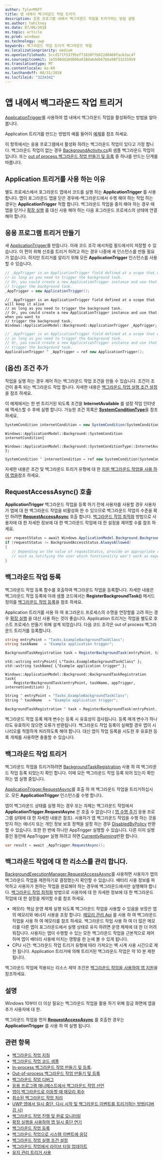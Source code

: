 ```yaml
---
author: TylerMSFT
title: 앱 내에서 백그라운드 작업 트리거
description: 응용 프로그램 내에서 백그라운드 작업을 트리거하는 방법 설명
ms.author: twhitney
ms.date: 07/06/2018
ms.topic: article
ms.prod: windows
ms.technology: uwp
keywords: 백그라운드 작업 트리거 백그라운드 작업
ms.localizationpriority: medium
ms.openlocfilehash: 5ccd171f53795ef71830ffb022d0468facb3ac4f
ms.sourcegitcommit: 1e5590dd10d606a910da6deb67b6a98f33235959
ms.translationtype: MT
ms.contentlocale: ko-KR
ms.lasthandoff: 08/31/2018
ms.locfileid: "3234342"
---
```

# <a name="trigger-a-background-task-from-within-your-app"></a>앱 내에서 백그라운드 작업 트리거

[ApplicationTrigger](https://docs.microsoft.com/uwp/api/Windows.ApplicationModel.Background.ApplicationTrigger)를 사용하여 앱 내에서 백그라운드 작업을 활성화하는 방법을 알아봅니다.

Application 트리거를 만드는 방법의 예를 들어이 [예제](https://github.com/Microsoft/Windows-universal-samples/blob/v2.0.0/Samples/BackgroundTask/cs/BackgroundTask/Scenario5_ApplicationTriggerTask.xaml.cs)를 참조 하세요.

이 항목에서는 응용 프로그램에서 활성화 하려는 백그라운드 작업이 있다고 가정 합니다. 백그라운드 작업이 없는 경우 [BackgroundActivity.cs](https://github.com/Microsoft/Windows-universal-samples/blob/master/Samples/BackgroundActivation/cs/BackgroundActivity.cs)회 샘플 백그라운드 작업이입니다. 또는 [out of process 백그라운드 작업 만들기 및 등록](create-and-register-a-background-task.md) 중 하나를 만드는 단계를 따릅니다.

## <a name="why-use-an-application-trigger"></a>Application 트리거를 사용 하는 이유

별도 프로세스에서 포그라운드 앱에서 코드를 실행 하는 **ApplicationTrigger** 를 사용 합니다. 앱이 포그라운드 앱을 닫은 경우에-백그라운드에서 수행 해야 하는 작업 하는 경우는 **ApplicationTrigger** 적합 합니다. 백그라운드 작업을 중지 해야 하는 경우 때 앱을 닫거나 [확장 실행](run-minimized-with-extended-execution.md) 를 대신 사용 해야 하는 다음 포그라운드 프로세스의 상태에 연결 해야 합니다.

## <a name="create-an-application-trigger"></a>응용 프로그램 트리거 만들기

새 [ApplicationTrigger](https://docs.microsoft.com/uwp/api/Windows.ApplicationModel.Background.ApplicationTrigger)를 만듭니다. 아래 코드 조각 에서처럼 필드에서이 저장할 수 있습니다. 이 편의 위해 신호를 트리거 하려고 하는 경우 나중에 새 인스턴스를 만들 필요가 없습니다. 하지만 트리거를 알리기 위해 모든 **ApplicationTrigger** 인스턴스를 사용할 수 있습니다.

```csharp
// _AppTrigger is an ApplicationTrigger field defined at a scope that will keep it alive
// as long as you need to trigger the background task.
// Or, you could create a new ApplicationTrigger instance and use that when you want to
// trigger the background task.
_AppTrigger = new ApplicationTrigger();
```

```cppwinrt
// _AppTrigger is an ApplicationTrigger field defined at a scope that will keep it alive
// as long as you need to trigger the background task.
// Or, you could create a new ApplicationTrigger instance and use that when you want to
// trigger the background task.
Windows::ApplicationModel::Background::ApplicationTrigger _AppTrigger;
```

```cpp
// _AppTrigger is an ApplicationTrigger field defined at a scope that will keep it alive
// as long as you need to trigger the background task.
// Or, you could create a new ApplicationTrigger instance and use that when you want to
// trigger the background task.
ApplicationTrigger ^ _AppTrigger = ref new ApplicationTrigger();
```

## <a name="optional-add-a-condition"></a>(옵션) 조건 추가

작업을 실행 하는 경우 제어 하는 백그라운드 작업 조건을 만들 수 있습니다. 조건이 조건이 충족 되는 백그라운드 작업 합니다. 자세한 내용은 [백그라운드 작업 실행 조건 설정](set-conditions-for-running-a-background-task.md)을 참조 하세요.

이 예제에서는 한 번 트리거된 되도록 조건을 **InternetAvailable** 를 설정 작업 인터넷에 액세스할 수 후에 실행 합니다. 가능한 조건 목록은 [**SystemConditionType**](https://msdn.microsoft.com/library/windows/apps/br224835)을 참조하세요.

```csharp
SystemCondition internetCondition = new SystemCondition(SystemConditionType.InternetAvailable);
```

```cppwinrt
Windows::ApplicationModel::Background::SystemCondition internetCondition{
    Windows::ApplicationModel::Background::SystemConditionType::InternetAvailable };
```

```cpp
SystemCondition ^ internetCondition = ref new SystemCondition(SystemConditionType::InternetAvailable)
```

자세한 내용은 조건 및 백그라운드 트리거 유형에 대 한 [지원 백그라운드 작업을 사용 하 여 앱을](support-your-app-with-background-tasks.md)참조 하세요.

##  <a name="call-requestaccessasync"></a>RequestAccessAsync() 호출

**ApplicationTrigger** 백그라운드 작업을 등록 하기 전에 사용자를 사용할 경우 사용자가 앱에 대 한 백그라운드 작업을 비활성화 한 수 있으므로 백그라운드 작업의 수준을 확인 하려면 [**RequestAccessAsync**](https://msdn.microsoft.com/library/windows/apps/hh700494) 호출 합니다. [백그라운드 작업 최적화](https://docs.microsoft.com/windows/uwp/debug-test-perf/optimize-background-activity) 방법으로 사용자에 대 한 자세한 정보에 대 한 백그라운드 작업에 대 한 설정을 제어할 수를 참조 하세요.

```csharp
var requestStatus = await Windows.ApplicationModel.Background.BackgroundExecutionManager.RequestAccessAsync();
if (requestStatus != BackgroundAccessStatus.AlwaysAllowed)
{
   // Depending on the value of requestStatus, provide an appropriate response
   // such as notifying the user which functionality won't work as expected
}
```

## <a name="register-the-background-task"></a>백그라운드 작업 등록

백그라운드 작업 등록 함수를 호출하여 백그라운드 작업을 등록합니다. 자세한 내용은 백그라운드 작업 등록에 아래 샘플 코드에서는 **RegisterBackgroundTask()** 메서드 정의를 [백그라운드 작업 등록](register-a-background-task.md)을 참조 하세요.

Application 트리거를 사용 하 여 포그라운드 프로세스의 수명을 연장할를 고려 하는 경우 [확장 실행](run-minimized-with-extended-execution.md) 을 대신 사용 하는 것이 좋습니다. Application 트리거는 작업을 별도로 호스트 프로세스 만들기 위해 설계 되었습니다. 다음 코드 조각은 out of process 백그라운드 트리거를 등록합니다.

```csharp
string entryPoint = "Tasks.ExampleBackgroundTaskClass";
string taskName   = "Example application trigger";

BackgroundTaskRegistration task = RegisterBackgroundTask(entryPoint, taskName, appTrigger, internetCondition);
```

```cppwinrt
std::wstring entryPoint{ L"Tasks.ExampleBackgroundTaskClass" };
std::wstring taskName{ L"Example application trigger" };

Windows::ApplicationModel::Background::BackgroundTaskRegistration task{
    RegisterBackgroundTask(entryPoint, taskName, appTrigger, internetCondition) };
```

```cpp
String ^ entryPoint = "Tasks.ExampleBackgroundTaskClass";
String ^ taskName   = "Example application trigger";

BackgroundTaskRegistration ^ task = RegisterBackgroundTask(entryPoint, taskName, appTrigger, internetCondition);
```

백그라운드 작업 등록 매개 변수는 등록 시 유효성이 검사됩니다. 등록 매개 변수가 하나라도 유효하지 않으면 오류가 반환됩니다. 백그라운드 작업 등록이 실패할 경우 앱이 시나리오를 적절하게 처리하도록 해야 합니다. 대신 앱이 작업 등록을 시도한 후 유효한 등록 개체를 사용하면 충돌할 수 있습니다.

## <a name="trigger-the-background-task"></a>백그라운드 작업 트리거

백그라운드 작업을 트리거하려면 [BackgroundTaskRegistration](https://docs.microsoft.com/uwp/api/Windows.ApplicationModel.Background.BackgroundTaskRegistration) 사용 하 여 백그라운드 작업 등록 되었는지 확인 합니다. 이때 모든 백그라운드 작업 등록 되어 있는지 확인 하는 앱 실행 중입니다.

[ApplicationTrigger.RequestAsync](https://docs.microsoft.com/uwp/api/windows.applicationmodel.background.applicationtrigger)를 호출 하 여 백그라운드 작업을 트리거하십시오. 모든 **ApplicationTrigger** 인스턴스를 수행 합니다.

앱이 백그라운드 상태를 실행 하는 경우 또는 자체는 백그라운드 작업에서 **ApplicationTrigger.RequestAsync** 은 호출 수 없습니다 ( [앱 수명 주기](app-lifecycle.md) 응용 프로그램 상태에 대 한 자세한 내용은 참조).
사용자가 앱 백그라운드 작업을 수행 하는 것을 방지 하는 에너지 또는 개인 정보 보호 정책을 설정 하는 경우 [DisabledByPolicy](https://docs.microsoft.com/uwp/api/windows.applicationmodel.background.applicationtriggerresult) 반환할 수 있습니다.
또한 한 번에 하나만 AppTrigger 실행할 수 있습니다. 다른 이미 실행 중인 동안에 AppTrigger 실행 하려고 하면 [CurrentlyRunning](https://docs.microsoft.com/uwp/api/windows.applicationmodel.background.applicationtriggerresult)반환 합니다.

```csharp
var result = await _AppTrigger.RequestAsync();
```

## <a name="manage-resources-for-your-background-task"></a>백그라운드 작업에 대 한 리소스를 관리 합니다.

[BackgroundExecutionManager.RequestAccessAsync](https://msdn.microsoft.com/library/windows/apps/windows.applicationmodel.background.backgroundexecutionmanager.aspx)를 사용하면 사용자가 앱의 백그라운드 작업을 제한하기로 결정했는지 확인할 수 있습니다. 배터리 사용 정보를 파악하고 사용자가 원하는 작업을 완료해야 하는 경우에 백그라운드에서만 실행해야 합니다. [백그라운드 작업 최적화](https://docs.microsoft.com/windows/uwp/debug-test-perf/optimize-background-activity) 방법으로 사용자에 대 한 자세한 정보에 대 한 백그라운드 작업에 대 한 설정을 제어할 수를 참조 하세요.  

- 메모리: 핵심 운영 체제 실행 되도록 백그라운드 작업을 사용할 수 있음을 보장은 앱의 메모리와 에너지 사용을 조정 합니다. [메모리 관리 Api](https://msdn.microsoft.com/library/windows/apps/windows.system.memorymanager.aspx) 를 사용 하 여 백그라운드 작업을 사용 하 여 메모리를 참조 하세요. 백그라운드 작업 사용 하 여 더 많은 메모리를 다른 앱이 포그라운드에서 실행 상태로 유지 하려면 운영 체제에 대 한 더 어려워집니다. 사용자는 앱이 수행할 수 있는 모든 백그라운드 작업을 근본적으로 제어하며 앱이 배터리 사용에 미치는 영향을 한 눈에 볼 수 있게 됩니다.  
- CPU 시간: 백그라운드 작업 트리거 유형에 따라 가져오는 벽 시계 사용 시간으로 제한 됩니다. Application 트리거에 의해 트리거된 백그라운드 작업은 약 10 분 제한 됩니다.

백그라운드 작업에 적용되는 리소스 제약 조건은 [백그라운드 작업을 사용하여 앱 지원](support-your-app-with-background-tasks.md)을 참조하세요.

## <a name="remarks"></a>설명

Windows 10부터 더 이상 필요는 백그라운드 작업을 활용 하기 위해 잠금 화면에 앱을 추가 사용자에 대 한.

백그라운드 작업을 먼저 [**RequestAccessAsync**](https://msdn.microsoft.com/library/windows/apps/hh700485) 를 호출한 경우는 **ApplicationTrigger** 를 사용 하 여 실행 됩니다.

## <a name="related-topics"></a>관련 항목

* [백그라운드 작업 지침](guidelines-for-background-tasks.md)
* [백그라운드 작업 코드 샘플](https://github.com/Microsoft/Windows-universal-samples/tree/master/Samples/BackgroundTask)
* [In-process 백그라운드 작업 만들기 및 등록](create-and-register-an-inproc-background-task.md).
* [Out-of-process 백그라운드 작업 만들기 및 등록](create-and-register-a-background-task.md)
* [백그라운드 작업 디버그](debug-a-background-task.md)
* [응용 프로그램 매니페스트에서 백그라운드 작업 선언](declare-background-tasks-in-the-application-manifest.md)
* [앱이 백그라운드로 이동할 때 메모리 회수](reduce-memory-usage.md)
* [취소된 백그라운드 작업 처리](handle-a-cancelled-background-task.md)
* [UWP 앱에서 일시 중단, 다시 시작 및 백그라운드 이벤트를 트리거하는 방법(디버깅 시)](http://go.microsoft.com/fwlink/p/?linkid=254345)
* [백그라운드 작업 진행 및 완료 모니터링](monitor-background-task-progress-and-completion.md)
* [확장 실행을 사용하여 앱 일시 중단 연기](run-minimized-with-extended-execution.md)
* [백그라운드 작업 등록](register-a-background-task.md)
* [백그라운드 작업으로 시스템 이벤트에 응답](respond-to-system-events-with-background-tasks.md)
* [백그라운드 작업 실행 조건 설정](set-conditions-for-running-a-background-task.md)
* [백그라운드 작업에서 라이브 타일 업데이트](update-a-live-tile-from-a-background-task.md)
* [유지 관리 트리거 사용](use-a-maintenance-trigger.md)
